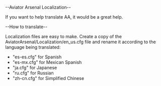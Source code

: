 --Aviator Arsenal Localization--

If you want to help translate AA, it would be a great help.

--How to translate--

Localization files are easy to make. Create a copy of the AviatorArsenal/Localization/en_us.cfg file and rename it according to the language being translated:
* "es-es.cfg" for Spanish
* "es-mx.cfg" for Mexican Spanish
* "ja.cfg" for Japanese
* "ru.cfg" for Russian
* "zh-cn.cfg" for Simplified Chinese




